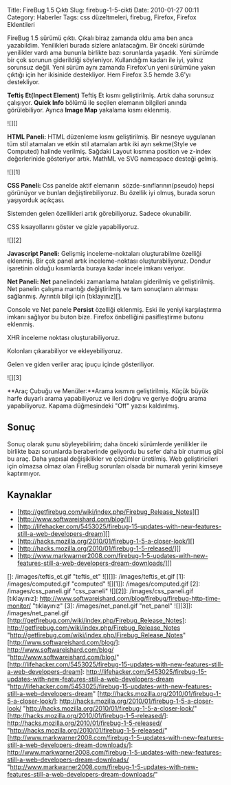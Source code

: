 Title: FireBug 1.5 Çıktı
Slug: firebug-1-5-cikti
Date: 2010-01-27 00:11
Category: Haberler
Tags: css düzeltmeleri, firebug, Firefox, Firefox Eklentileri

FireBug 1.5 sürümü çıktı. Çıkalı biraz zamanda oldu ama ben anca
yazabildim. Yenilikleri burada sizlere anlatacağım. Bir önceki sürümde
yenilikler vardı ama bununla birlikte bazı sorunlarda yaşadık. Yeni
sürümde bir çok sorunun giderildiği söyleniyor. Kullandığım kadarı ile
iyi, yalnız sorunsuz değil. Yeni sürüm aynı zamanda Firefox'un yeni
sürümüne yakın çıktığı için her ikisinide destekliyor. Hem Firefox 3.5
hemde 3.6'yı destekliyor.

**Teftiş Et(Inpect Element)** Teftiş Et kısmı geliştirilmiş. Artık daha
sorunsuz çalışıyor. **Quick Info** bölümü ile seçilen elemanın bilgileri
anında görülebiliyor. Ayrıca **Image Map** yakalama kısmı eklenmiş.

![][]

**HTML Paneli:** HTML düzenleme kısmı geliştirilmiş. Bir nesneye
uygulanan tüm stil atamaları ve etkin stil atamaları artık iki ayrı
sekme(Style ve Computed) halinde verilmiş. Sağdaki Layout kısmına
position ve z-index değerlerinide gösteriyor artık. MathML ve SVG
namespace desteği gelmiş.

![][1]

**CSS Paneli:** Css panelde aktif elemanın  sözde-sınıflarının(pseudo)
hepsi görünüyor ve bunları değiştirebiliyoruz. Bu özellik iyi olmuş,
burada sorun yaşıyorduk açıkçası. 

Sistemden gelen özellikleri artık görebiliyoruz. Sadece okunabilir.

CSS kısayollarını göster ve gizle yapabiliyoruz.

![][2]

**Javascript Paneli:** Gelişmiş inceleme-noktaları oluşturabilme
özelliği eklenmiş. Bir çok panel artık inceleme-noktası
oluşturabiliyoruz. Dondur işaretinin olduğu kısımlarda buraya kadar
incele imkanı veriyor.

**Net Paneli: Net** panelindeki zamanlama hataları giderilmiş ve
geliştirilmiş. Net panelin çalışma mantığı değiştirilmiş ve tam
sonuçların alınması sağlanmış. Ayrıntılı bilgi için [tıklayınız][]. 

Console ve Net panele **Persist** özelliği eklenmiş. Eski ile yeniyi
karşılaştırma imkanı sağlıyor bu buton bize. Firefox önbelliğini
pasifleştirme butonu eklenmiş. 

XHR inceleme noktası oluşturabiliyoruz.

Kolonları çıkarabiliyor ve ekleyebiliyoruz.

Gelen ve giden veriler araç ipuçu içinde gösteriliyor.

![][3]

**Araç Çubuğu ve Menüler:**Arama kısmını geliştirilmiş. Küçük büyük
harfe duyarlı arama yapabiliyoruz ve ileri doğru ve geriye doğru arama
yapabiliyoruz. Kapama düğmesindeki "Off" yazısı kaldırılmış.

## Sonuç

Sonuç olarak şunu söyleyebilirim; daha önceki sürümlerde yenilikler ile
birlikte bazı sorunlarda beraberinde geliyordu bu sefer daha bir oturmuş
gibi bu araç. Daha yapısal değişiklikler ve çözümler üretilmiş. Web
geliştiricileri için olmazsa olmaz olan FireBug sorunları olsada bir
numaralı yerini kimseye kaptırmıyor.

## Kaynaklar

-   [http://getfirebug.com/wiki/index.php/Firebug_Release_Notes][]
-   [http://www.softwareishard.com/blog/][]
-   [http://lifehacker.com/5453025/firebug-15-updates-with-new-features-still-a-web-developers-dream][]
-   [http://hacks.mozilla.org/2010/01/firebug-1-5-a-closer-look/][]
-   [http://hacks.mozilla.org/2010/01/firebug-1-5-released/][]
-   [http://www.markwarner2008.com/firebug-1-5-updates-with-new-features-still-a-web-developers-dream-downloads/][]

  []: /images/teftis_et.gif "teftis_et"
  ![][]]: /images/teftis_et.gif
  [1]: /images/computed.gif "computed"
  ![][1]]: /images/computed.gif
  [2]: /images/css_paneli.gif
    "css_paneli"
  ![][2]]: /images/css_paneli.gif
  [tıklayınız]: http://www.softwareishard.com/blog/firebug/firebug-http-time-monitor/
    "tıklayınız"
  [3]: /images/net_panel.gif
    "net_panel"
  ![][3]]: /images/net_panel.gif
  [http://getfirebug.com/wiki/index.php/Firebug_Release_Notes]: http://getfirebug.com/wiki/index.php/Firebug_Release_Notes
    "http://getfirebug.com/wiki/index.php/Firebug_Release_Notes"
  [http://www.softwareishard.com/blog/]: http://www.softwareishard.com/blog/
    "http://www.softwareishard.com/blog/"
  [http://lifehacker.com/5453025/firebug-15-updates-with-new-features-still-a-web-developers-dream]: http://lifehacker.com/5453025/firebug-15-updates-with-new-features-still-a-web-developers-dream
    "http://lifehacker.com/5453025/firebug-15-updates-with-new-features-still-a-web-developers-dream"
  [http://hacks.mozilla.org/2010/01/firebug-1-5-a-closer-look/]: http://hacks.mozilla.org/2010/01/firebug-1-5-a-closer-look/
    "http://hacks.mozilla.org/2010/01/firebug-1-5-a-closer-look/"
  [http://hacks.mozilla.org/2010/01/firebug-1-5-released/]: http://hacks.mozilla.org/2010/01/firebug-1-5-released/
    "http://hacks.mozilla.org/2010/01/firebug-1-5-released/"
  [http://www.markwarner2008.com/firebug-1-5-updates-with-new-features-still-a-web-developers-dream-downloads/]: http://www.markwarner2008.com/firebug-1-5-updates-with-new-features-still-a-web-developers-dream-downloads/
    "http://www.markwarner2008.com/firebug-1-5-updates-with-new-features-still-a-web-developers-dream-downloads/"
